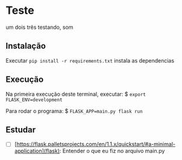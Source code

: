 Teste
=====

um dois três testando, som


## Instalação

Executar `pip install -r requirements.txt` instala as dependencias

## Execução

Na primeira execução deste terminal, executar:
$ `export FLASK_ENV=development`

Para rodar o programa:
$ `FLASK_APP=main.py flask run`

## Estudar

- [ ] [https://flask.palletsprojects.com/en/1.1.x/quickstart/#a-minimal-application](flask): Entender o que eu fiz no arquivo main.py
